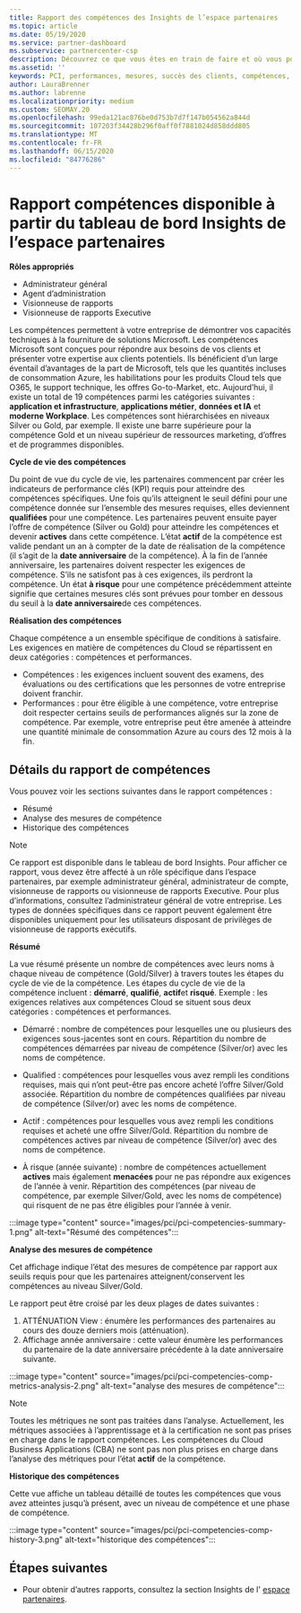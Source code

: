 ```yaml
---
title: Rapport des compétences des Insights de l’espace partenaires
ms.topic: article
ms.date: 05/19/2020
ms.service: partner-dashboard
ms.subservice: partnercenter-csp
description: Découvrez ce que vous êtes en train de faire et où vous pouvez améliorer en ce qui concerne les compétences Microsoft, les niveaux de compétence et les offres pour vous aider à fournir des solutions Microsoft.
ms.assetid: ''
keywords: PCI, performances, mesures, succès des clients, compétences, avantages, analytique, rapport
author: LauraBrenner
ms.author: labrenne
ms.localizationpriority: medium
ms.custom: SEOMAY.20
ms.openlocfilehash: 99eda121ac876be0d753b7d7f147b054562a844d
ms.sourcegitcommit: 107203f34428b296f0aff0f7881024d858ddd805
ms.translationtype: MT
ms.contentlocale: fr-FR
ms.lasthandoff: 06/15/2020
ms.locfileid: "84776286"
---
```

# <a name="competencies-report-available-from-the-partner-center-insights-dashboard"></a>Rapport compétences disponible à partir du tableau de bord Insights de l’espace partenaires

**Rôles appropriés**
- Administrateur général
- Agent d’administration
- Visionneuse de rapports
- Visionneuse de rapports Executive

Les compétences permettent à votre entreprise de démontrer vos capacités techniques à la fourniture de solutions Microsoft. Les compétences Microsoft sont conçues pour répondre aux besoins de vos clients et présenter votre expertise aux clients potentiels. Ils bénéficient d’un large éventail d’avantages de la part de Microsoft, tels que les quantités incluses de consommation Azure, les habilitations pour les produits Cloud tels que O365, le support technique, les offres Go-to-Market, etc. Aujourd’hui, il existe un total de 19 compétences parmi les catégories suivantes : **application et infrastructure**, **applications métier**, **données et IA** et **moderne Workplace**. Les compétences sont hiérarchisées en niveaux Silver ou Gold, par exemple. Il existe une barre supérieure pour la compétence Gold et un niveau supérieur de ressources marketing, d’offres et de programmes disponibles.  

**Cycle de vie des compétences**

Du point de vue du cycle de vie, les partenaires commencent par créer les indicateurs de performance clés (KPI) requis pour atteindre des compétences spécifiques. Une fois qu’ils atteignent le seuil défini pour une compétence donnée sur l’ensemble des mesures requises, elles deviennent **qualifiées** pour une compétence. Les partenaires peuvent ensuite payer l’offre de compétence (Silver ou Gold) pour atteindre les compétences et devenir **actives** dans cette compétence. L’état **actif** de la compétence est valide pendant un an à compter de la date de réalisation de la compétence (il s’agit de la **date anniversaire** de la compétence). À la fin de l’année anniversaire, les partenaires doivent respecter les exigences de compétence. S’ils ne satisfont pas à ces exigences, ils perdront la compétence. Un état **à risque** pour une compétence précédemment atteinte signifie que certaines mesures clés sont prévues pour tomber en dessous du seuil à la **date anniversaire**de ces compétences.

**Réalisation des compétences**

Chaque compétence a un ensemble spécifique de conditions à satisfaire. Les exigences en matière de compétences du Cloud se répartissent en deux catégories : compétences et performances.

- Compétences : les exigences incluent souvent des examens, des évaluations ou des certifications que les personnes de votre entreprise doivent franchir.
- Performances : pour être éligible à une compétence, votre entreprise doit respecter certains seuils de performances alignés sur la zone de compétence. Par exemple, votre entreprise peut être amenée à atteindre une quantité minimale de consommation Azure au cours des 12 mois à la fin.

## <a name="competencies-report-details"></a>Détails du rapport de compétences

Vous pouvez voir les sections suivantes dans le rapport compétences :

- Résumé
- Analyse des mesures de compétence
- Historique des compétences

 > [!NOTE]
 > Ce rapport est disponible dans le tableau de bord Insights. Pour afficher ce rapport, vous devez être affecté à un rôle spécifique dans l’espace partenaires, par exemple administrateur général, administrateur de compte, visionneuse de rapports ou visionneuse de rapports Executive. Pour plus d’informations, consultez l’administrateur général de votre entreprise. Les types de données spécifiques dans ce rapport peuvent également être disponibles uniquement pour les utilisateurs disposant de privilèges de visionneuse de rapports exécutifs.

**Résumé**

La vue résumé présente un nombre de compétences avec leurs noms à chaque niveau de compétence (Gold/Silver) à travers toutes les étapes du cycle de vie de la compétence. Les étapes du cycle de vie de la compétence incluent : **démarré**, **qualifié**, **actif**et **risqué**. Exemple : les exigences relatives aux compétences Cloud se situent sous deux catégories : compétences et performances.

- Démarré : nombre de compétences pour lesquelles une ou plusieurs des exigences sous-jacentes sont en cours.
Répartition du nombre de compétences démarrées par niveau de compétence (Silver/or) avec les noms de compétence.

- Qualified : compétences pour lesquelles vous avez rempli les conditions requises, mais qui n’ont peut-être pas encore acheté l’offre Silver/Gold associée. Répartition du nombre de compétences qualifiées par niveau de compétence (Silver/or) avec les noms de compétence.

- Actif : compétences pour lesquelles vous avez rempli les conditions requises et acheté une offre Silver/Gold. Répartition du nombre de compétences actives par niveau de compétence (Silver/or) avec des noms de compétence.

- À risque (année suivante) : nombre de compétences actuellement **actives** mais également **menacées** pour ne pas répondre aux exigences de l’année à venir.
Répartition des compétences (par niveau de compétence, par exemple Silver/Gold, avec les noms de compétence) qui risquent de ne pas être éligibles pour l’année à venir.

:::image type="content" source="images/pci/pci-competencies-summary-1.png" alt-text="Résumé des compétences":::

**Analyse des mesures de compétence**

Cet affichage indique l’état des mesures de compétence par rapport aux seuils requis pour que les partenaires atteignent/conservent les compétences au niveau Silver/Gold. 

Le rapport peut être croisé par les deux plages de dates suivantes :

1. ATTÉNUATION View : énumère les performances des partenaires au cours des douze derniers mois (atténuation).
2. Affichage année anniversaire : cette valeur énumère les performances du partenaire de la date anniversaire précédente à la date anniversaire suivante.

:::image type="content" source="images/pci/pci-competencies-comp-metrics-analysis-2.png" alt-text="analyse des mesures de compétence":::

> [!NOTE]
 > Toutes les métriques ne sont pas traitées dans l’analyse. Actuellement, les métriques associées à l’apprentissage et à la certification ne sont pas prises en charge dans le rapport compétences. Les compétences du Cloud Business Applications (CBA) ne sont pas non plus prises en charge dans l’analyse des métriques pour l’état **actif** de la compétence.

**Historique des compétences**

Cette vue affiche un tableau détaillé de toutes les compétences que vous avez atteintes jusqu’à présent, avec un niveau de compétence et une phase de compétence.

:::image type="content" source="images/pci/pci-competencies-comp-history-3.png" alt-text="historique des compétences":::

## <a name="next-steps"></a>Étapes suivantes

- Pour obtenir d’autres rapports, consultez la section Insights de l' [espace partenaires](partner-center-insights.md).
